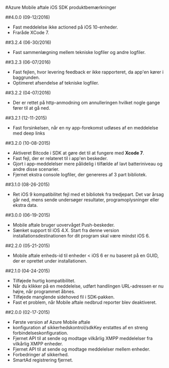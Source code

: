 <properties
    pageTitle="Azure Mobile aftale iOS SDK produktbemærkninger | Microsoft Azure"
    description="Seneste opdateringer og procedurer til iOS SDK til Azure Mobile aftale"
    services="mobile-engagement"
    documentationCenter="mobile"
    authors="piyushjo"
    manager="erikre"
    editor="" />

<tags
    ms.service="mobile-engagement"
    ms.workload="mobile"
    ms.tgt_pltfrm="mobile-ios"
    ms.devlang="objective-c"
    ms.topic="article"
    ms.date="09/12/2016"
    ms.author="piyushjo" />

#<a name="azure-mobile-engagement-ios-sdk-release-notes"></a>Azure Mobile aftale iOS SDK produktbemærkninger

##<a name="400-09122016"></a>4.0.0 (09-12/2016)

-   Fast meddelelse ikke actioned på iOS 10-enheder.
-   Fraråde XCode 7.

##<a name="324-06302016"></a>3.2.4 (06-30/2016)

-   Fast sammenlægning mellem tekniske logfiler og andre logfiler.

##<a name="323-06072016"></a>3.2.3 (06-07/2016)

-   Fast fejlen, hvor levering feedback er ikke rapporteret, da app'en kører i baggrunden.
-   Optimeret afsendelse af tekniske logfiler.

##<a name="322-04072016"></a>3.2.2 (04-07/2016)

-   Der er rettet på http-anmodning om annulleringen hvilket nogle gange fører til at gå ned.

##<a name="321-12112015"></a>3.2.1 (12-11-2015)

-   Fast forsinkelsen, når en ny app-forekomst udløses af en meddelelse med deep links

##<a name="320-10082015"></a>3.2.0 (10-08-2015)

-   Aktiveret Bitcode i SDK at gøre det til at fungere med **Xcode 7**.
-   Fast fejl, der er relateret til i app'en beskeder.
-   Gjort i app-meddelelser mere pålidelig i tilfælde af lavt batteriniveau og andre disse scenarier.
-   Fjernet ekstra console logfiler, der genereres af 3 part bibliotek.

##<a name="310-08262015"></a>3.1.0 (08-26-2015)

-   Ret iOS 9 kompatibilitet fejl med et bibliotek fra tredjepart. Det var årsag går ned, mens sende undersøger resultater, programoplysninger eller ekstra data.

##<a name="300-06192015"></a>3.0.0 (06-19-2015)

-   Mobile aftale bruger uovervåget Push-beskeder.
-   Sænket support til iOS 4.X. Start fra denne version installationsdestinationen for dit program skal være mindst iOS 6.

##<a name="220-05212015"></a>2.2.0 (05-21-2015)

-   Mobile aftale enheds-id til enheder < iOS 6 er nu baseret på en GUID, der er oprettet under installationen.

##<a name="210-04242015"></a>2.1.0 (04-24-2015)

-   Tilføjede hurtig kompatibilitet.
-   Når du klikker på en meddelelse, udført handlingen URL-adressen er nu højre, når programmet åbnes.
-   Tilføjede manglende sidehoved fil i SDK-pakken.
-   Fast et problem, når Mobile aftale nedbrud reporter blev deaktiveret.

##<a name="200-02172015"></a>2.0.0 (02-17-2015)

-   Første version af Azure Mobile aftale
-   konfiguration af sikkerhedskontrol/sdkKey erstattes af en streng forbindelseskonfiguration.
-   Fjernet API til at sende og modtage vilkårlig XMPP meddelelser fra vilkårlig XMPP enheder.
-   Fjernet API til at sende og modtage meddelelser mellem enheder.
-   Forbedringer af sikkerhed.
-   SmartAd registrering fjernet.
